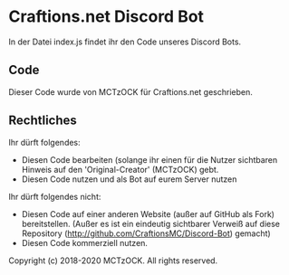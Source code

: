 # Craftions.net Discord Bot
In der Datei index.js findet ihr den Code unseres Discord Bots.

## Code
Dieser Code wurde von MCTzOCK für Craftions.net geschrieben.

## Rechtliches
Ihr dürft folgendes:
- Diesen Code bearbeiten (solange ihr einen für die Nutzer sichtbaren Hinweis auf den 'Original-Creator' (MCTzOCK) gebt.
- Diesen Code nutzen und als Bot auf eurem Server nutzen

Ihr dürft folgendes nicht:
- Diesen Code auf einer anderen Website (außer auf GitHub als Fork) bereitstellen. (Außer es ist ein eindeutig sichtbarer Verweiß auf diese Repository (http://github.com/CraftionsMC/Discord-Bot) gemacht)
- Diesen Code kommerziell nutzen.

Copyright (c) 2018-2020 MCTzOCK. All rights reserved.
